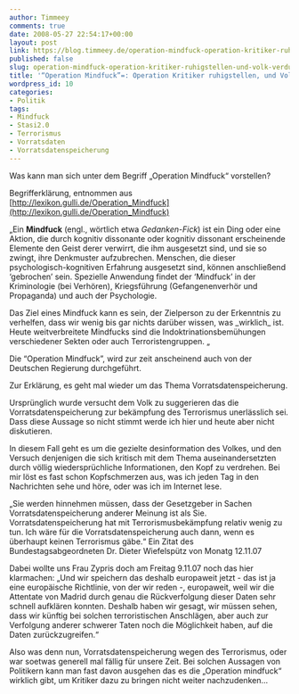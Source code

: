 ```yaml
---
author: Timmeey
comments: true
date: 2008-05-27 22:54:17+00:00
layout: post
link: https://blog.timmeey.de/operation-mindfuck-operation-kritiker-ruhigstellen-und-volk-verdummen/
published: false
slug: operation-mindfuck-operation-kritiker-ruhigstellen-und-volk-verdummen
title: '“Operation Mindfuck”=: Operation Kritiker ruhigstellen, und Volk Verdummen'
wordpress_id: 10
categories:
- Politik
tags:
- Mindfuck
- Stasi2.0
- Terrorismus
- Vorratsdaten
- Vorratsdatenspeicherung
---
```








Was kann man sich unter dem Begriff „Operation Mindfuck“ vorstellen?




Begrifferklärung, entnommen aus [http://lexikon.gulli.de/Operation_Mindfuck](http://lexikon.gulli.de/Operation_Mindfuck)




„Ein **Mindfuck** (engl., wörtlich etwa _Gedanken-Fick_) ist ein Ding oder eine Aktion, die durch kognitiv dissonante oder kognitiv dissonant erscheinende Elemente den Geist derer verwirrt, die ihm ausgesetzt sind, und sie so zwingt, ihre Denkmuster aufzubrechen. Menschen, die dieser psychologisch-kognitiven Erfahrung ausgesetzt sind, können anschließend ‘gebrochen’ sein. Spezielle Anwendung findet der ‘Mindfuck’ in der Kriminologie (bei Verhören), Kriegsführung (Gefangenenverhör und Propaganda) und auch der Psychologie. 


<!-- more -->Das Ziel eines Mindfuck kann es sein, der Zielperson zu der Erkenntnis zu verhelfen, dass wir wenig bis gar nichts darüber wissen, was _wirklich_ ist. Heute weitverbreitete Mindfucks sind die Indoktrinationsbemühungen verschiedener Sekten oder auch Terroristengruppen. „


Die “Operation Mindfuck”, wird zur zeit anscheinend auch von der Deutschen Regierung durchgeführt.




Zur Erklärung, es geht mal wieder um das Thema Vorratsdatenspeicherung.




Ursprünglich wurde versucht dem Volk zu suggerieren das die Vorratsdatenspeicherung zur bekämpfung des Terrorismus unerlässlich sei. Dass diese Aussage so nicht stimmt werde ich hier und heute aber nicht diskutieren.




In diesem Fall geht es um die gezielte desinformation des Volkes, und den Versuch denjenigen die sich kritisch mit dem Thema auseinandersetzten durch völlig wiedersprüchliche Informationen, den Kopf zu verdrehen. Bei mir löst es fast schon Kopfschmerzen aus, was ich jeden Tag in den Nachrichten sehe und höre, oder was ich im Internet lese.




„Sie werden hinnehmen müssen, dass der Gesetzgeber in Sachen Vorratsdatenspeicherung anderer Meinung ist als Sie. Vorratsdatenspeicherung hat mit Terrorismusbekämpfung relativ wenig zu tun. Ich wäre für die Vorratsdatenspeicherung auch dann, wenn es überhaupt keinen Terrorismus gäbe.“ Ein Zitat des Bundestagsabgeordneten Dr. Dieter Wiefelspütz von Monatg 12.11.07




Dabei wollte uns Frau Zypris doch am Freitag 9.11.07 noch das hier klarmachen: „Und wir speichern das deshalb europaweit jetzt - das ist ja eine europäische Richtlinie, von der wir reden -, europaweit, weil wir die Attentate von Madrid durch genau die Rückverfolgung dieser Daten sehr schnell aufklären konnten. Deshalb haben wir gesagt, wir müssen sehen, dass wir künftig bei solchen terroristischen Anschlägen, aber auch zur Verfolgung anderer schwerer Taten noch die Möglichkeit haben, auf die Daten zurückzugreifen.“




Also was denn nun, Vorratsdatenspeicherung wegen des Terrorismus, oder war soetwas generell mal fällig für unsere Zeit. Bei solchen Aussagen von Politikern kann man fast davon ausgehen das es die „Operation mindfuck“ wirklich gibt, um Kritiker dazu zu bringen nicht weiter nachzudenken…







